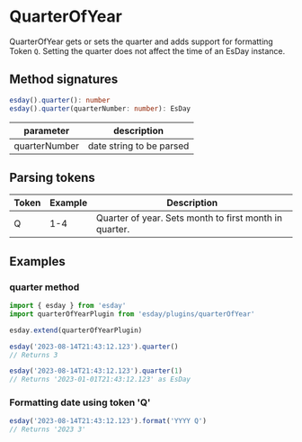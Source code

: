# QuarterOfYear

QuarterOfYear gets or sets the quarter and adds support for formatting Token `Q`.
Setting the quarter does not affect the time of an EsDay instance.

## Method signatures
```typescript
esday().quarter(): number
esday().quarter(quarterNumber: number): EsDay
```

| parameter     | description                              |
| ------------- | ---------------------------------------- |
| quarterNumber | date string to be parsed                 |


## Parsing tokens
| **Token** | **Example** | **Description**                                        |
| --------- | ----------- | ------------------------------------------------------ |
| Q         | 1-4         | Quarter of year. Sets month to first month in quarter. |

## Examples
### quarter method
```typescript
import { esday } from 'esday'
import quarterOfYearPlugin from 'esday/plugins/quarterOfYear'

esday.extend(quarterOfYearPlugin)

esday('2023-08-14T21:43:12.123').quarter()
// Returns 3

esday('2023-08-14T21:43:12.123').quarter(1)
// Returns '2023-01-01T21:43:12.123' as EsDay
```

### Formatting date using token 'Q'
```typescript
esday('2023-08-14T21:43:12.123').format('YYYY Q')
// Returns '2023 3'
```
